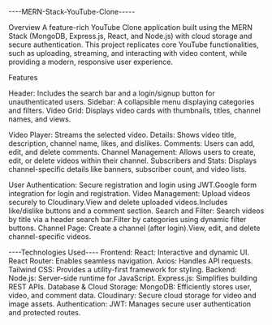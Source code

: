 ﻿----MERN-Stack-YouTube-Clone-----  

 Overview
A feature-rich YouTube Clone application built using the MERN Stack (MongoDB, Express.js, React, and Node.js)
with cloud storage and secure authentication. This project replicates core YouTube functionalities, such as
uploading, streaming, and interacting with video content, while providing a modern, responsive user experience.


Features

Header: Includes the search bar and a login/signup button for unauthenticated users.
Sidebar: A collapsible menu displaying categories and filters.
Video Grid: Displays video cards with thumbnails, titles, channel names, and views.

Video Player: Streams the selected video.
Details: Shows video title, description, channel name, likes, and dislikes.
Comments: Users can add, edit, and delete comments.
Channel Management: Allows users to create, edit, or delete videos within their channel.
Subscribers and Stats: Displays channel-specific details like banners, subscriber count, and video lists.

User Authentication: Secure registration and login using JWT.Google form integration for login and registration.
Video Management: Upload videos securely to Cloudinary.View and delete uploaded videos.Includes like/dislike buttons and a comment section.
Search and Filter: Search videos by title via a header search bar.Filter by categories using dynamic filter buttons.
Channel Page: Create a channel (after login).View, edit, and delete channel-specific videos.

----Technologies Used----
Frontend:
React: Interactive and dynamic UI.
React Router: Enables seamless navigation.
Axios: Handles API requests.
Tailwind CSS: Provides a utility-first framework for styling.
 Backend:
Node.js: Server-side runtime for JavaScript.
Express.js: Simplifies building REST APIs.
 Database & Cloud Storage:
MongoDB: Efficiently stores user, video, and comment data.
Cloudinary: Secure cloud storage for video and image assets.
 Authentication:
JWT: Manages secure user authentication and protected routes.


